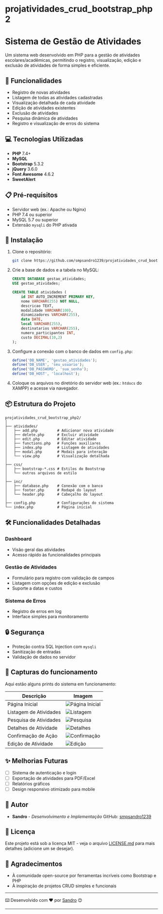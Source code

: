# projatividades_crud_bootstrap_php2

# Sistema de Gestão de Atividades

Um sistema web desenvolvido em PHP para a gestão de atividades escolares/acadêmicas, permitindo o registro, visualização, edição e exclusão de atividades de forma simples e eficiente.

## 🚀 Funcionalidades

- Registro de novas atividades
- Listagem de todas as atividades cadastradas
- Visualização detalhada de cada atividade
- Edição de atividades existentes
- Exclusão de atividades
- Pesquisa dinâmica de atividades
- Registro e visualização de erros do sistema

## 💻 Tecnologias Utilizadas

- **PHP** 7.4+
- **MySQL**
- **Bootstrap** 5.3.2
- **jQuery** 3.6.0
- **Font Awesome** 4.6.2
- **SweetAlert**

## 📋 Pré-requisitos

- Servidor web (ex.: Apache ou Nginx)
- PHP 7.4 ou superior
- MySQL 5.7 ou superior
- Extensão `mysqli` do PHP ativada

## 🔧 Instalação

1. Clone o repositório:
   ```bash
   git clone https://github.com/smpsandro1239/projatividades_crud_bootstrap_php2.git
   ```

2. Crie a base de dados e a tabela no MySQL:
   ```sql
   CREATE DATABASE gestao_atividades;
   USE gestao_atividades;

   CREATE TABLE atividades (
       id INT AUTO_INCREMENT PRIMARY KEY,
       nome VARCHAR(255) NOT NULL,
       descricao TEXT,
       modalidade VARCHAR(100),
       dinamizadores VARCHAR(255),
       data DATE,
       local VARCHAR(255),
       destinatarios VARCHAR(255),
       numero_participantes INT,
       custo DECIMAL(10,2)
   );
   ```

3. Configure a conexão com o banco de dados em `config.php`:
   ```php
   define('DB_NAME', 'gestao_atividades');
   define('DB_USER', 'seu_usuario');
   define('DB_PASSWORD', 'sua_senha');
   define('DB_HOST', 'localhost');
   ```

4. Coloque os arquivos no diretório do servidor web (ex.: `htdocs` do XAMPP) e acesse via navegador.

## 📦 Estrutura do Projeto

```
projatividades_crud_bootstrap_php2/
│
├── atividades/
│   ├── add.php         # Adicionar nova atividade
│   ├── delete.php      # Excluir atividade
│   ├── edit.php        # Editar atividade
│   ├── functions.php   # Funções auxiliares
│   ├── index.php       # Listagem de atividades
│   ├── modal.php       # Modais para interação
│   └── view.php        # Visualização detalhada
│
├── css/
│   ├── bootstrap-*.css # Estilos do Bootstrap
│   └── outros arquivos de estilo
│
├── inc/
│   ├── database.php    # Conexão com o banco
│   ├── footer.php      # Rodapé do layout
│   └── header.php      # Cabeçalho do layout
│
├── config.php          # Configurações do sistema
└── index.php           # Página inicial
```

## 🛠️ Funcionalidades Detalhadas

### Dashboard
- Visão geral das atividades
- Acesso rápido às funcionalidades principais

### Gestão de Atividades
- Formulário para registro com validação de campos
- Listagem com opções de edição e exclusão
- Suporte a datas e custos

### Sistema de Erros
- Registro de erros em log
- Interface simples para monitoramento

## 🔒 Segurança

- Proteção contra SQL Injection com `mysqli`
- Sanitização de entradas
- Validação de dados no servidor

## 📸 Capturas do funcionamento

Aqui estão alguns prints do sistema em funcionamento:

| Descrição                | Imagem                                                                                   |
|--------------------------|------------------------------------------------------------------------------------------|
| Página Inicial           | ![Página Inicial](screenshots/screencapture-localhost-projatividades-crud-bootstrap-php-2025-02-26-12_25_35.png) |
| Listagem de Atividades   | ![Listagem](screenshots/screencapture-localhost-projatividades-crud-bootstrap-php-atividades-index-php-2025-02-26-12_24_19.png) |
| Pesquisa de Atividades   | ![Pesquisa](screenshots/screencapture-localhost-projatividades-crud-bootstrap-php-atividades-index-php-2025-02-26-12_25_21.png) |
| Detalhes de Atividade    | ![Detalhes](screenshots/screencapture-localhost-projatividades-crud-bootstrap-php-atividades-index-php-2025-02-26-12_25_49.png) |
| Confirmação de Ação      | ![Confirmação](screenshots/screencapture-localhost-projatividades-crud-bootstrap-php-atividades-index-php-2025-02-26-12_26_03.png) |
| Edição de Atividade      | ![Edição](screenshots/screencapture-localhost-projatividades-crud-bootstrap-php-atividades-edit-php-2025-02-26-12_26_23.png) |


## ✨ Melhorias Futuras

- [ ] Sistema de autenticação e login
- [ ] Exportação de atividades para PDF/Excel
- [ ] Relatórios gráficos
- [ ] Design responsivo otimizado para mobile

## 👤 Autor

- **Sandro** - *Desenvolvimento e Implementação*
  GitHub: [smpsandro1239](https://github.com/smpsandro1239)

## 📄 Licença

Este projeto está sob a licença MIT - veja o arquivo [LICENSE.md](LICENSE.md) para mais detalhes (adicione um se desejar).

## 🎁 Agradecimentos

- À comunidade open-source por ferramentas incríveis como Bootstrap e PHP
- À inspiração de projetos CRUD simples e funcionais

---

⌨️ Desenvolvido com ❤️ por [Sandro](https://github.com/smpsandro1239) 😊

---
